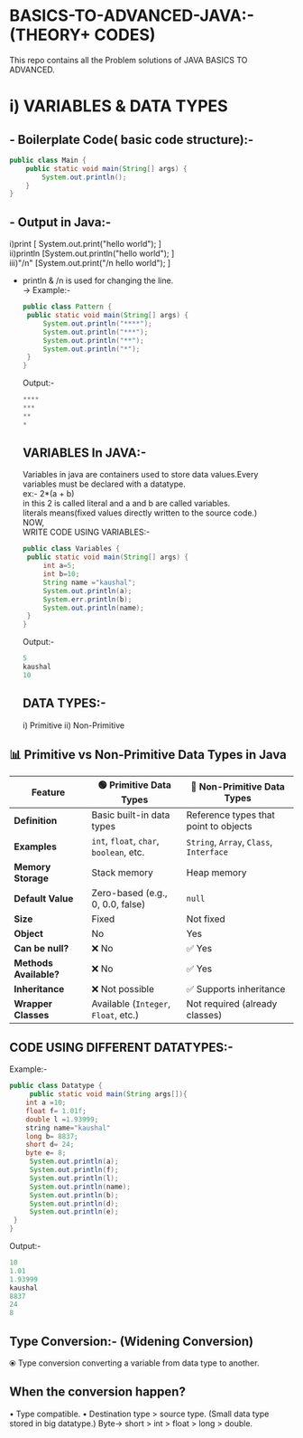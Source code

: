 # BASICS-TO-ADVANCED-JAVA:- (THEORY+ CODES)
This repo contains all the Problem solutions of JAVA BASICS TO ADVANCED.
# i) VARIABLES & DATA TYPES
## - Boilerplate Code( basic code structure):-

```java
public class Main {
    public static void main(String[] args) {
        System.out.println();
    }
}
```
## - Output in Java:-
i)print [ System.out.print("hello world"); ] <br>
ii)println [System.out.println("hello world"); ] <br>
iii)"/n" [System.out.print("/n hello world"); ]
 * println & /n is used for changing the line.<br>
 -> Example:-
   ```java
   public class Pattern {
    public static void main(String[] args) {
        System.out.println("****");
        System.out.println("***");
        System.out.println("**");
        System.out.println("*");
    }
   } 
   ```
   Output:-
   ```java
   ****
   ***
   **
   *
   ```
   ## VARIABLES In JAVA:-
   Variables in java are containers used to store data values.Every variables must be declared with a datatype.<br>
   ex:- 2*(a + b)<br>
   in this 2 is called literal and a and b are called variables.<br>
   literals means(fixed values directly written to the source code.)<br>
   NOW,<BR>
   WRITE CODE USING VARIABLES:-<BR>
   ````java
   public class Variables {
    public static void main(String[] args) {
        int a=5;
        int b=10;
        String name ="kaushal";
        System.out.println(a);
        System.err.println(b);
        System.out.println(name);
    }
   }
   ````
   Output:-
   ```java
   5
   kaushal
   10
   ```
   ## DATA TYPES:-<br>
   i) Primitive
   ii) Non-Primitive

  ## 📊 Primitive vs Non-Primitive Data Types in Java

| Feature                | 🟢 Primitive Data Types                      | 🔵 Non-Primitive Data Types                  |
|------------------------|---------------------------------------------|---------------------------------------------|
| **Definition**         | Basic built-in data types                   | Reference types that point to objects       |
| **Examples**           | `int`, `float`, `char`, `boolean`, etc.     | `String`, `Array`, `Class`, `Interface`     |
| **Memory Storage**     | Stack memory                                | Heap memory                                 |
| **Default Value**      | Zero-based (e.g., 0, 0.0, false)            | `null`                                      |
| **Size**               | Fixed                                        | Not fixed                                   |
| **Object**             | No                                           | Yes                                         |
| **Can be null?**       | ❌ No                                        | ✅ Yes                                       |
| **Methods Available?** | ❌ No                                        | ✅ Yes                                       |
| **Inheritance**        | ❌ Not possible                              | ✅ Supports inheritance                     |
| **Wrapper Classes**    | Available (`Integer`, `Float`, etc.)         | Not required (already classes)              |

## CODE USING DIFFERENT DATATYPES:-
Example:-
````java
public class Datatype {
     public static void main(String args[]){
    int a =10;
    float f= 1.01f;
    double l =1.93999;
    string name="kaushal"
    long b= 8837;
    short d= 24;
    byte e= 8;
     System.out.println(a);
     System.out.println(f);
     System.out.println(l);
     System.out.println(name);
     System.out.println(b);
     System.out.println(d);
     System.out.println(e);
 }
}
````
Output:-
````java
10
1.01
1.93999
kaushal
8837
24
8
`````
##  Type Conversion:- (Widening Conversion)
   ⦿ Type conversion converting a variable from data type to another.
   
## When the conversion happen?
   • Type compatible.
   • Destination type > source type.
    (Small data type stored in big datatype.)
    Byte-> short > int > float > long > double.

   
   


 



   
   
 
   

   
   

    
